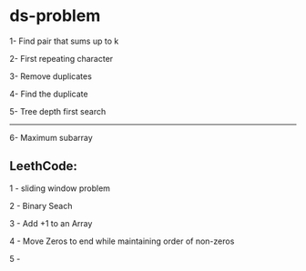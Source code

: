 # ds-problem

1- Find pair that sums up to k

2- First repeating character

3- Remove duplicates

4- Find the duplicate

5- Tree depth first search

--------------------
6- Maximum subarray 





LeethCode:
------------
1 - sliding window problem

2 - Binary Seach

3 - Add +1 to an Array

4 - Move Zeros to end while maintaining order of non-zeros

5 - 